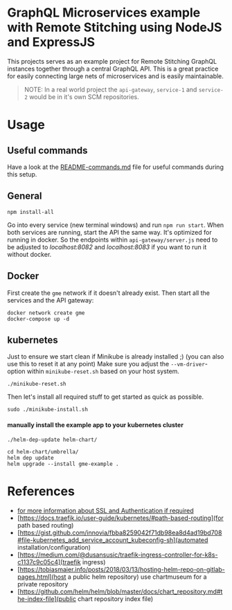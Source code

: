 # GraphQL Microservices example with Remote Stitching using NodeJS and ExpressJS

This projects serves as an example project for Remote Stitching GraphQL instances together through a central GraphQL 
API. This is a great practice for easily connecting large nets of microservices and is easily maintainable.

> NOTE: In a real world project the `api-gateway`, `service-1` and `service-2` would be in it's own SCM repositories.

# Usage

## Useful commands

Have a look at the [README-commands.md](README-commands.md) file for useful commands during this setup.

## General

    npm install-all

Go into every service (new terminal windows) and run `npm run start`. When both services are running, start the API the 
same way. It's optimized for running in docker. So the endpoints within `api-gateway/server.js` need to be adjusted to 
*localhost:8082* and *localhost:8083* if you want to run it without docker.

## Docker

First create the `gme` network if it doesn't already exist. Then start all the services and the API gateway:

    docker network create gme
    docker-compose up -d

## kubernetes

Just to ensure we start clean if Minikube is already installed ;) (you can also use this to reset it at any point)
Make sure you adjust the `--vm-driver`-option within `minikube-reset.sh` based on your host system.

    ./minikube-reset.sh

Then let's install all required stuff to get started as quick as possible.

    sudo ./minikube-install.sh

#### manually install the example app to your kubernetes cluster

    ./helm-dep-update helm-chart/

    cd helm-chart/umbrella/
    helm dep update
    helm upgrade --install gme-example .

# References

- [for more information about SSL and Authentication if required](https://docs.traefik.io/user-guide/kubernetes/)
- [https://docs.traefik.io/user-guide/kubernetes/#path-based-routing](for path based routing)
- [https://gist.github.com/innovia/fbba8259042f71db98ea8d4ad19bd708#file-kubernetes_add_service_account_kubeconfig-sh](automated installation/configuration)
- [https://medium.com/@dusansusic/traefik-ingress-controller-for-k8s-c1137c9c05c4](traefik ingress) 
- [https://tobiasmaier.info/posts/2018/03/13/hosting-helm-repo-on-gitlab-pages.html](host a public helm repository) use chartmuseum for a private repository
- [https://github.com/helm/helm/blob/master/docs/chart_repository.md#the-index-file](public chart repository index file)